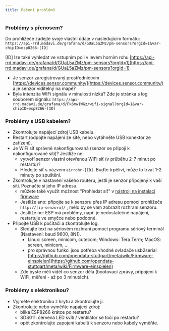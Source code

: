 ```yaml
---
title: Řešení problémů
---
```


### Problémy s přenosem?
Do prohlížeče zadejte svoje vlastní údaje v následujícím formátu:
`https://api-rrd.madavi.de/grafana/d/GUaL5aZMz/pm-sensors?orgId=1&var-chipID=esp8266-[ID]`

[ID] lze také vyhledat ve vstupním poli v levém horním rohu [https://api-rrd.madavi.de/grafana/d/GUaL5aZMz/pm-sensors?orgId=1](https://api-rrd.madavi.de/grafana/d/GUaL5aZMz/pm-sensors?orgId=1)

* Je senzor zaregistrovaný prostřednictvím [https://devices.sensor.community/](https://devices.sensor.community/) a je senzor viditelný na mapě?
* Byla intenzita WIFi signálu v minulosti nízká?
    Zde je stránka s log souborem signálu: `https://api-rrd.madavi.de/grafana/d/Fk6mw1WGz/wifi-signal?orgId=1&var-chipID=esp8266-[ID]`



### Problémy s USB kabelem?
* Zkontrolujte napájecí zdroj USB kabelu.
* Restart (odpojte napájení ze sítě, nebo vytáhněte USB konektor ze zařízení).
* Je WiFi síť správně nakonfigurovaná (senzor se připojí k nakonfigurované síti)? Jestliže ne:
    * vytvoří senzor vlastní otevřenou WiFi síť (v průběhu 2-7 minut po restartu)?
    * Hledejte síť s názvem `airrohr-[ID]`. Buďte trpěliví, může to trvat 1-2 minuty po spuštění.
* Zkontrolujte v nastavení vašeho routeru, jestli je senzor připojený k vaší síti. Poznačte si jeho IP adresu.
    * můžete také využít možnost "Prohledat síť" v [nástroji na instalaci firmware](https://github.com/opendata-stuttgart/airrohr-firmware-flasher/)
    * Jestliže ano: připojte se k senzoru přes IP adresu pomocí prohlížeče `http://[ip-senzoru]/` , mělo by se vám zobrazit rozhraní senzoru.
    * Jestliže ne: ESP má problémy, např. je nedostatečné napájení, restartuje ve smyčce nebo podobné.
* Připojte USB k počítači a zkontrolujte log.
    * Sledujte text na sériovém rozhraní pomocí programu sériový terminál (Nastavení: baud 9600, 8N1).
        * Linux: screen, minicom, cutecom; Windows: Tera Term; MacOS: screen, minicom, ...
        * pro správnou funkci jsou potřeba vhodné ovladače usb2serial [https://github.com/opendata-stuttgart/meta/wiki/Firmware-einspielen](https://github.com/opendata-stuttgart/meta/wiki/Firmware-einspielen)                                                                                                                                                                                                                                                                                                                      
    * Zde byste měli vidět co senzor dělá (bootovací zprávy, připojení k WiFi, měření - až po 3 minutách).

### Problémy s elektronikou?
* Vyjměte elektroniku z krytu a zkontrolujte ji.
* Zkontrolujte nebo vyměňte napájecí zdroj:
    * bliká ESP8266 krátce po restartu?
    * SDS011: červená LED svítí / ventilátor se točí po restartu?
    * opět zkontrolujte zapojení kabelů k senzoru nebo kabely vyměňte.
